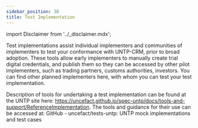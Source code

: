 ```yaml
---
sidebar_position: 30
title: Test Implementation
---
```


import Disclaimer from '../\_disclaimer.mdx';

<Disclaimer />

Test implementations assist individual implementers and communities of implementers to test your conformance with UNTP-CRM, prior to broad adoption.  These tools allow early implementers to manually create trial digital credentials, and publish them so they can be accessed by other pilot implementers, such as trading partners, customs authorities, investors. You can find other planned implementers here, with whom you can test your test implementation. 

Description of tools for undertaking a test implementation can be found at the UNTP site here: https://uncefact.github.io/spec-untp/docs/tools-and-support/ReferenceImplementation. The tools and guidance for their use can be accessed at: GitHub - uncefact/tests-untp: UNTP mock implementations and test cases
